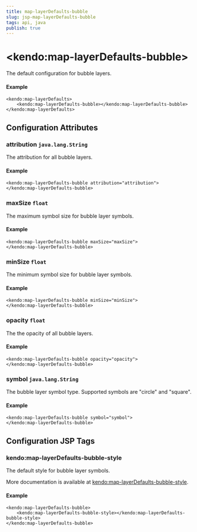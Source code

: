```yaml
---
title: map-layerDefaults-bubble
slug: jsp-map-layerDefaults-bubble
tags: api, java
publish: true
---
```


# \<kendo:map-layerDefaults-bubble\>

The default configuration for bubble layers.

#### Example
    <kendo:map-layerDefaults>
        <kendo:map-layerDefaults-bubble></kendo:map-layerDefaults-bubble>
    </kendo:map-layerDefaults>

## Configuration Attributes

### attribution `java.lang.String`

The attribution for all bubble layers.

#### Example
    <kendo:map-layerDefaults-bubble attribution="attribution">
    </kendo:map-layerDefaults-bubble>

### maxSize `float`

The maximum symbol size for bubble layer symbols.

#### Example
    <kendo:map-layerDefaults-bubble maxSize="maxSize">
    </kendo:map-layerDefaults-bubble>

### minSize `float`

The minimum symbol size for bubble layer symbols.

#### Example
    <kendo:map-layerDefaults-bubble minSize="minSize">
    </kendo:map-layerDefaults-bubble>

### opacity `float`

The the opacity of all bubble layers.

#### Example
    <kendo:map-layerDefaults-bubble opacity="opacity">
    </kendo:map-layerDefaults-bubble>

### symbol `java.lang.String`

The bubble layer symbol type. Supported symbols are "circle" and "square".

#### Example
    <kendo:map-layerDefaults-bubble symbol="symbol">
    </kendo:map-layerDefaults-bubble>


##  Configuration JSP Tags

### kendo:map-layerDefaults-bubble-style

The default style for bubble layer symbols.

More documentation is available at [kendo:map-layerDefaults-bubble-style](/kendo-ui/api/wrappers/jsp/map/layerdefaults-bubble-style).

#### Example

    <kendo:map-layerDefaults-bubble>
        <kendo:map-layerDefaults-bubble-style></kendo:map-layerDefaults-bubble-style>
    </kendo:map-layerDefaults-bubble>

